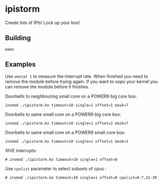 # ipistorm

Create lots of IPIs! Lock up your box!

## Building

```make```

## Examples

Use `vmstat 1` to measure the interrupt rate. When finished you need to
remove the module before trying again. If you want to oops your kernel
you can remove the module before it finishes.

Doorbells to neighbouring small core on a POWER9 big core box:

```insmod ./ipistorm.ko timeout=10 single=1 offset=1 mask=7```

Doorbells to same small core on a POWER9 big core box:

```insmod ./ipistorm.ko timeout=10 single=1 offset=2 mask=7```

Doorbells to same small core on a POWER9 small core box:

```insmod ./ipistorm.ko timeout=10 single=1 offset=1 mask=3```

XIVE interrupts:

```# insmod ./ipistorm.ko timeout=10 single=1 offset=8```

Use `cpulist` parameter to select subsets of cpus :

```# insmod ./ipistorm.ko timeout=10 single=1 offset=8 cpulist=0-7,32-39```
